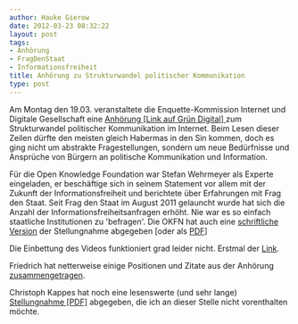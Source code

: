 ```yaml
---
author: Hauke Gierow
date: 2012-03-23 08:32:22
layout: post
tags:
- Anhörung
- FragDenStaat
- Informationsfreiheit
title: Anhörung zu Strukturwandel politischer Kommunikation
type: post
---
```


Am Montag den 19.03. veranstaltete die Enquette-Kommission Internet und Digitale Gesellschaft eine [Anhörung [Link auf Grün Digital] ](http://gruen-digital.de/2012/03/anhoerung-strukturwandel-der-politischen-kommunikation-partizipation-der-eidg/)zum Strukturwandel politischer Kommunikation im Internet. Beim Lesen dieser Zeilen dürfte den meisten gleich Habermas in den Sin kommen, doch es ging nicht um abstrakte Fragestellungen, sondern um neue Bedürfnisse und Ansprüche von Bürgern an politische Kommunikation und Information.

Für die Open Knowledge Foundation war Stefan Wehrmeyer als Experte eingeladen, er beschäftige sich in seinem Statement vor allem mit der Zukunft der Informationsfreiheit und berichtete über Erfahrungen mit Frag den Staat. Seit Frag den Staat im August 2011 gelauncht wurde hat sich die Anzahl der Informationsfreiheitsanfragen erhöht. Nie war es so einfach staatliche Institutionen zu 'befragen'. Die OKFN hat auch eine [schriftliche Version](https://docs.google.com/a/gierow.eu/document/d/1C8kAeMEu3kASl6FZz8lSdSmPIib14HEQWKixNMpHGFA/edit) der Stellungnahme abgegeben [oder als [PDF](http://www.bundestag.de/internetenquete/dokumentation/Sitzungen/20120319/A-Drs_17_24_049-C_-_Stellungnahme_Wehrmeyer_19_3_2012.pdf)]

Die Einbettung des Videos funktioniert grad leider nicht. Erstmal der [Link](http://gruen-digital.de/2012/03/video-der-anhoerung-strukturwandel-der-pol-kommunikation-partizipation/).

Friedrich hat netterweise einige Positionen und Zitate aus der Anhörung [zusammengetragen](http://pudo.org/2012/03/20/opengov.html).

Christoph Kappes hat noch eine lesenswerte (und sehr lange) [Stellungnahme [PDF]](http://www.bundestag.de/internetenquete/dokumentation/Sitzungen/20120319/A-Drs_17_24_049-E_-_Stellungnahme_Kappes_19_3_2012.pdf) abgegeben, die ich an dieser Stelle nicht vorenthalten möchte.